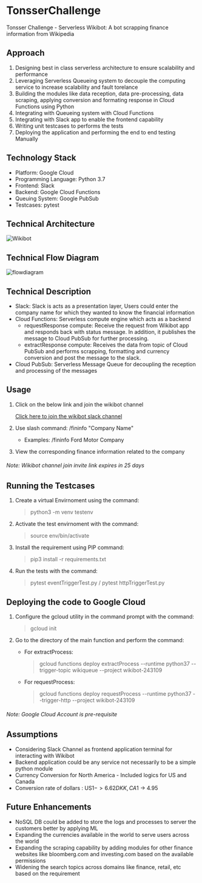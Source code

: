 # TonsserChallenge
Tonsser Challenge - Serverless Wikibot: A bot scrapping finance information from Wikipedia 

## Approach
1. Designing best in class serverless architecture to ensure scalability and performance
2. Leveraging Serverless Queueing system to decouple the computing service to increase scalability and fault torelance
3. Building the modules like data reception, data pre-processing, data scraping, applying conversion and formating response in  Cloud Functions using Python
4. Integrating with Queueing system with Cloud Functions
5. Integrating with Slack app to enable the frontend capability
5. Writing unit testcases to performs the tests
6. Deploying the application and performing the end to end testing Manually

## Technology Stack
* Platform: Google Cloud 
* Programming Language: Python 3.7
* Frontend: Slack 
* Backend: Google Cloud Functions
* Queuing System: Google PubSub
* Testcases: pytest

## Technical Architecture

![Wikibot](https://user-images.githubusercontent.com/9641775/59161811-c7d0f100-8b04-11e9-99b7-a36d768722fb.jpg)

## Technical Flow Diagram

![flowdiagram](https://user-images.githubusercontent.com/9641775/59161812-cacbe180-8b04-11e9-873a-9c2f70fd06b4.jpg)

## Technical Description
* Slack: Slack is acts as a presentation layer, Users could enter the company name for which they wanted to know the financial information
* Cloud Functions: Serverless compute engine which acts as a backend
    * requestResponse compute: Receive the request from Wikibot app and responds back with status message. In addition, it publishes the message to Cloud PubSub for further processing. 
    * extractResponse compute: Receives the data from topic of Cloud PubSub and performs scrapping, formatting and currency conversion and post the message to the slack.
* Cloud PubSub: Serverless Message Queue for decoupling the reception and processing of the messages 

## Usage
1. Click on the below link and join the wikibot channel

      [Click here to join the wikibot slack channel](https://join.slack.com/t/wikibotai/shared_invite/enQtNjQ0MjYzMzc2OTk0LWYyYzBjMTU1ZGQyZWIzOWMzYWZlZjY5ZWUwZjdiZjIyMDJmNTgyMDFjNmY1ODcwYTAxMmY5NzI5YmRkNjg5Yjc)

2. Use slash command: /fininfo "Company Name"
   * Examples: /fininfo Ford Motor Company 
3. View the corresponding finance information related to the company
###### Note: Wikibot channel join invite link expires in 25 days

## Running the Testcases
1. Create a virtual Envirnoment using the command: 
   > python3 -m venv testenv
2. Activate the test envirnoment with the command: 
   > source env/bin/activate
2. Install the requirement using PIP command: 
   > pip3 install -r requirements.txt
3. Run the tests with the command: 
   > pytest eventTriggerTest.py / pytest httpTriggerTest.py 

## Deploying the code to Google Cloud
1. Configure the gcloud utility in the command prompt with the command: 
     > gcloud init
2. Go to the directory of the main function and perform the command: 
   * For extractProcess:
     > gcloud functions deploy extractProcess --runtime python37 --trigger-topic wikiqueue --project wikibot-243109

   * For requestProcess:
     > gcloud functions deploy requestProcess --runtime python37 --trigger-http --project wikibot-243109
###### Note: Google Cloud Account is pre-requisite 

## Assumptions
* Considering Slack Channel as frontend application terminal for interacting with Wikibot
* Backend application could be any service not necessarily to be a simple python module
* Currency Conversion for North America - Included logics for US and Canada  
* Conversion rate of dollars : US$1 -> 6.62 DKK, CA$1 -> 4.95

## Future Enhancements
* NoSQL DB could be added to store the logs and processes to server the customers better by applying ML
* Expanding the currencies available in the world to serve users across the world
* Expanding the scraping capability by adding modules for other finance websites like bloomberg.com and investing.com based on the available permissions
* Widening the search topics across domains like finance, retail, etc based on the requirement 

